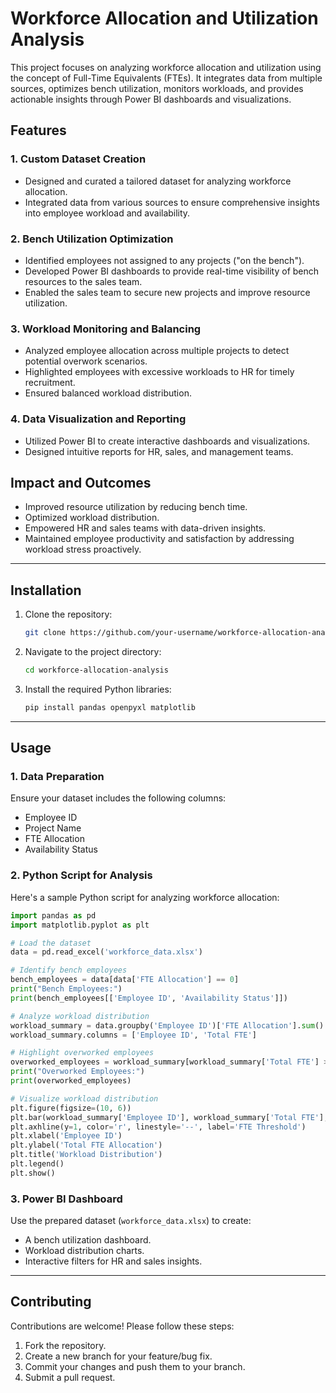 # Workforce Allocation and Utilization Analysis

This project focuses on analyzing workforce allocation and utilization using the concept of Full-Time Equivalents (FTEs). It integrates data from multiple sources, optimizes bench utilization, monitors workloads, and provides actionable insights through Power BI dashboards and visualizations.

## Features

### 1. Custom Dataset Creation
- Designed and curated a tailored dataset for analyzing workforce allocation.
- Integrated data from various sources to ensure comprehensive insights into employee workload and availability.

### 2. Bench Utilization Optimization
- Identified employees not assigned to any projects ("on the bench").
- Developed Power BI dashboards to provide real-time visibility of bench resources to the sales team.
- Enabled the sales team to secure new projects and improve resource utilization.

### 3. Workload Monitoring and Balancing
- Analyzed employee allocation across multiple projects to detect potential overwork scenarios.
- Highlighted employees with excessive workloads to HR for timely recruitment.
- Ensured balanced workload distribution.

### 4. Data Visualization and Reporting
- Utilized Power BI to create interactive dashboards and visualizations.
- Designed intuitive reports for HR, sales, and management teams.

## Impact and Outcomes
- Improved resource utilization by reducing bench time.
- Optimized workload distribution.
- Empowered HR and sales teams with data-driven insights.
- Maintained employee productivity and satisfaction by addressing workload stress proactively.

---

## Installation

1. Clone the repository:
   ```bash
   git clone https://github.com/your-username/workforce-allocation-analysis.git
   ```
2. Navigate to the project directory:
   ```bash
   cd workforce-allocation-analysis
   ```
3. Install the required Python libraries:
   ```bash
   pip install pandas openpyxl matplotlib
   ```

---

## Usage

### 1. Data Preparation
Ensure your dataset includes the following columns:
- Employee ID
- Project Name
- FTE Allocation
- Availability Status

### 2. Python Script for Analysis
Here's a sample Python script for analyzing workforce allocation:

```python
import pandas as pd
import matplotlib.pyplot as plt

# Load the dataset
data = pd.read_excel('workforce_data.xlsx')

# Identify bench employees
bench_employees = data[data['FTE Allocation'] == 0]
print("Bench Employees:")
print(bench_employees[['Employee ID', 'Availability Status']])

# Analyze workload distribution
workload_summary = data.groupby('Employee ID')['FTE Allocation'].sum().reset_index()
workload_summary.columns = ['Employee ID', 'Total FTE']

# Highlight overworked employees
overworked_employees = workload_summary[workload_summary['Total FTE'] > 1]
print("Overworked Employees:")
print(overworked_employees)

# Visualize workload distribution
plt.figure(figsize=(10, 6))
plt.bar(workload_summary['Employee ID'], workload_summary['Total FTE'], color='skyblue')
plt.axhline(y=1, color='r', linestyle='--', label='FTE Threshold')
plt.xlabel('Employee ID')
plt.ylabel('Total FTE Allocation')
plt.title('Workload Distribution')
plt.legend()
plt.show()
```

### 3. Power BI Dashboard
Use the prepared dataset (`workforce_data.xlsx`) to create:
- A bench utilization dashboard.
- Workload distribution charts.
- Interactive filters for HR and sales insights.

---

## Contributing
Contributions are welcome! Please follow these steps:
1. Fork the repository.
2. Create a new branch for your feature/bug fix.
3. Commit your changes and push them to your branch.
4. Submit a pull request.


